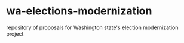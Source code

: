 # wa-elections-modernization
repository of proposals for Washington state's election modernization project
